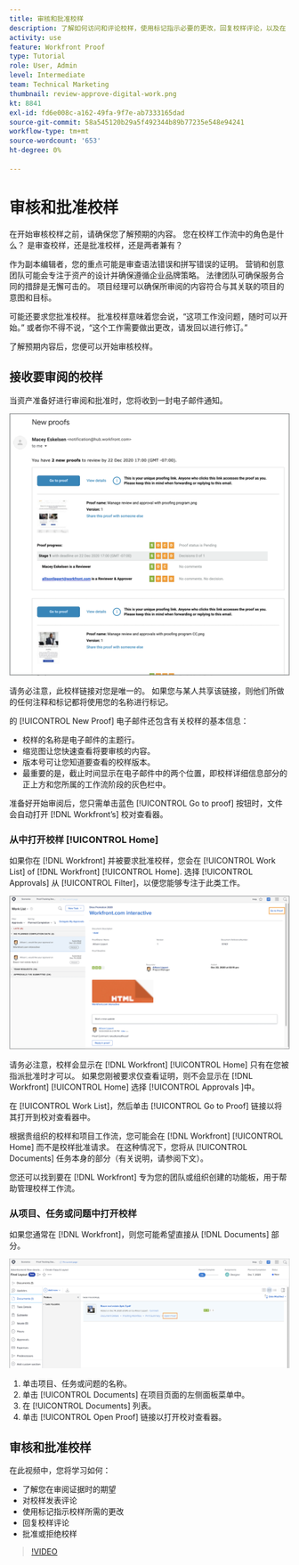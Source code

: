 ```yaml
---
title: 审核和批准校样
description: 了解如何访问和评论校样，使用标记指示必要的更改，回复校样评论，以及在 [!DNL Workfront].
activity: use
feature: Workfront Proof
type: Tutorial
role: User, Admin
level: Intermediate
team: Technical Marketing
thumbnail: review-approve-digital-work.png
kt: 8841
exl-id: fd6e008c-a162-49fa-9f7e-ab7333165dad
source-git-commit: 58a545120b29a5f492344b89b77235e548e94241
workflow-type: tm+mt
source-wordcount: '653'
ht-degree: 0%

---
```


# 审核和批准校样

在开始审核校样之前，请确保您了解预期的内容。 您在校样工作流中的角色是什么？ 是审查校样，还是批准校样，还是两者兼有？

作为副本编辑者，您的重点可能是审查语法错误和拼写错误的证明。 营销和创意团队可能会专注于资产的设计并确保遵循企业品牌策略。 法律团队可确保服务合同的措辞是无懈可击的。 项目经理可以确保所审阅的内容符合与其关联的项目的意图和目标。

可能还要求您批准校样。 批准校样意味着您会说，“这项工作没问题，随时可以开始。” 或者你不得不说，“这个工作需要做出更改，请发回以进行修订。”

了解预期内容后，您便可以开始审核校样。

## 接收要审阅的校样

当资产准备好进行审阅和批准时，您将收到一封电子邮件通知。

![新校样电子邮件的图像，请求在 [!DNL  Workfront].](assets/new-proof-emails.png)

请务必注意，此校样链接对您是唯一的。 如果您与某人共享该链接，则他们所做的任何注释和标记都将使用您的名称进行标记。

的 [!UICONTROL New Proof] 电子邮件还包含有关校样的基本信息：

* 校样的名称是电子邮件的主题行。
* 缩览图让您快速查看将要审核的内容。
* 版本号可让您知道要查看的校样版本。
* 最重要的是，截止时间显示在电子邮件中的两个位置，即校样详细信息部分的正上方和您所属的工作流阶段的灰色栏中。

准备好开始审阅后，您只需单击蓝色 [!UICONTROL Go to proof] 按钮时，文件会自动打开 [!DNL Workfront’s] 校对查看器。

### 从中打开校样 [!UICONTROL Home]

如果你在 [!DNL Workfront] 并被要求批准校样，您会在 [!UICONTROL Work List] of [!DNL Workfront] [!UICONTROL Home]. 选择 [!UICONTROL Approvals] 从 [!UICONTROL Filter]，以便您能够专注于此类工作。

![图像 [!DNL Workfront] [!UICONTROL Home] 和 [!UICONTROL Approvals] 筛选器已激活，并且从列表中选择了校样。](assets/open-proof-from-home.png)

请务必注意，校样会显示在 [!DNL Workfront] [!UICONTROL Home] 只有在您被指派批准时才可以。 如果您刚被要求仅查看证明，则不会显示在 [!DNL Workfront] [!UICONTROL Home] 选择 [!UICONTROL Approvals ]中。

在 [!UICONTROL Work List]，然后单击 [!UICONTROL Go to Proof] 链接以将其打开到校对查看器中。

根据贵组织的校样和项目工作流，您可能会在 [!DNL Workfront] [!UICONTROL Home] 而不是校样批准请求。 在这种情况下，您将从 [!UICONTROL Documents] 任务本身的部分（有关说明，请参阅下文）。

您还可以找到要在 [!DNL Workfront] 专为您的团队或组织创建的功能板，用于帮助管理校样工作流。

### 从项目、任务或问题中打开校样

如果您通常在 [!DNL Workfront]，则您可能希望直接从 [!DNL Documents] 部分。

![图像 [!UICONTROL Documents] 部分 [!DNL  Workfront] 任务 [!UICONTROL Open Proof ]链接高亮显示。](assets/open-proof-from-documents.png)

1. 单击项目、任务或问题的名称。
2. 单击 [!UICONTROL Documents] 在项目页面的左侧面板菜单中。
3. 在 [!UICONTROL Documents] 列表。
4. 单击 [!UICONTROL Open Proof] 链接以打开校对查看器。

## 审核和批准校样

在此视频中，您将学习如何：

* 了解您在审阅证据时的期望
* 对校样发表评论
* 使用标记指示校样所需的更改
* 回复校样评论
* 批准或拒绝校样

>[!VIDEO](https://video.tv.adobe.com/v/335141/?quality=12)

<!--
#### Learn more
* Create and manage proof comments
* Make decisions on a proof
* Review a static proof
* Tag users to share a proof
* Notifications for proof comments and decisions
-->

<!--
#### Guides
* Reviewing proofs in [!DNL Workfront]
* -->
